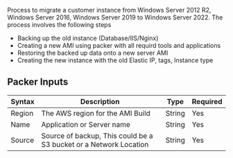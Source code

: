 Process to migrate a customer instance from Windows Server 2012 R2, Windows Server 2016, Windows Server 2019 to Windows Server 2022. The process involves the following steps

- Backing up the old instance (Database/IIS/Nginx)
- Creating a new AMI using packer with all requird tools and applications 
- Restoring the backed up data onto a new server AMI
- Creating the new instance with the old Elastic IP, tags, Instance type 


##  Packer Inputs


| Syntax      | Description | Type | Required|
| ----------- | ----------- | -----------| -----------|
| Region      | The AWS region for the AMI Build       | String | Yes |
| Name   | Application or Server name        | String | Yes |
| Source | Source of backup, This could be a S3 bucket or a Network Location | String | Yes |
